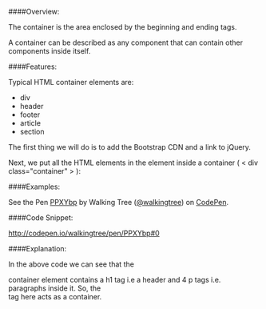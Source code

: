 ####Overview:

The container is the area enclosed by the beginning and ending tags.

A container can be described as any component that can contain other components inside itself.

####Features:

Typical HTML container elements are:

* div
* header
* footer
* article
* section

The first thing we will do is to add the Bootstrap CDN and a link to jQuery.

Next, we put all the HTML elements in the <body> element inside a container ( < div class="container" > ):

####Examples:

<p data-height="268" data-theme-id="0" data-slug-hash="PPXYbp" data-default-tab="result" data-user= " walkingtree" class='codepen'>See the Pen <a href='http://codepen.io/walkingtree/pen/PPXYbp/'>PPXYbp</a> by Walking Tree (<a href='http://codepen.io/walkingtree'>@walkingtree</a>) on <a href='http://codepen.io'>CodePen</a>.</p>
<script async src="//assets.codepen.io/assets/embed/ei.js"></script>

####Code Snippet:

 http://codepen.io/walkingtree/pen/PPXYbp#0


####Explanation:

In the above code we can see that the <div> container element contains a h1 tag  i.e a header and 4 p tags i.e. paragraphs inside it.
So, the <div> tag here acts as a container.
